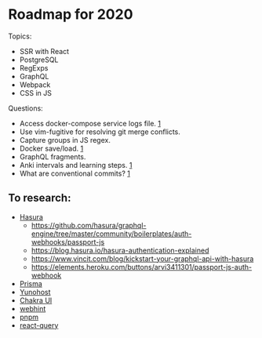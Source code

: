 # Roadmap for 2020

Topics:

- SSR with React
- PostgreSQL
- RegExps
- GraphQL
- Webpack
- CSS in JS

Questions:

- Access docker-compose service logs file. [1](https://docs.docker.com/config/containers/logging/configure/)
- Use vim-fugitive for resolving git merge conflicts.
- Capture groups in JS regex.
- Docker save/load. [1](https://docs.docker.com/engine/reference/commandline/save)
- GraphQL fragments.
- Anki intervals and learning steps. [1](https://www.youtube.com/watch?v=1XaJjbCSXT0)
- What are conventional commits? [1](https://www.conventionalcommits.org/en/v1.0.0/)

## To research:

- [Hasura](https://hasura.io/)
  - https://github.com/hasura/graphql-engine/tree/master/community/boilerplates/auth-webhooks/passport-js
  - https://blog.hasura.io/hasura-authentication-explained
  - https://www.vincit.com/blog/kickstart-your-graphql-api-with-hasura
  - https://elements.heroku.com/buttons/arvi3411301/passport-js-auth-webhook
- [Prisma](https://www.prisma.io/)
- [Yunohost](https://yunohost.org/#/)
- [Chakra UI](https://chakra-ui.com/)
- [webhint](https://webhint.io/)
- [pnpm](https://pnpm.js.org/)
- [react-query](https://github.com/tannerlinsley/react-query)
